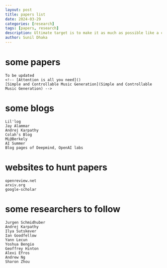 ```yaml
---
layout: post
title: papers list 
date: 2024-03-29
categories: [research]
tags: [papers, research]
description: Ultimate target is to make it as much as possible like a curated list, to start in some field, some essential papers to build on top of
author: Sunil Dhaka 
---
```


# some papers
	To be updated
	<!-- [Attention is all you need]()
	[Simple and Controllable Music Generation](Simple and Controllable Music Generation) -->


# some blogs
	Lil'log
	Jay Alammar
	Andrej Karpathy
	Colah's Blog
	ML@Berkely
	AI Summer
	Blog pages of Deepmind, OpenAI labs

# websites to hunt papers
	openreview.net
	arxiv.org
	google-scholar

# some researchers to follow
	Jurgen Schmidhuber
	Andrej Karpathy
	Ilya Sutskever
	Ian Goodfellow
	Yann Lecun
	Yoshua Bengio
	Geoffrey Hinton
	Alexi Efros
	Andrew Ng
	Sharon Zhou
